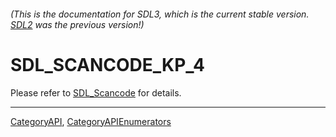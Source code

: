 ###### (This is the documentation for SDL3, which is the current stable version. [SDL2](https://wiki.libsdl.org/SDL2/) was the previous version!)
# SDL_SCANCODE_KP_4

Please refer to [SDL_Scancode](SDL_Scancode) for details.

----
[CategoryAPI](CategoryAPI), [CategoryAPIEnumerators](CategoryAPIEnumerators)

